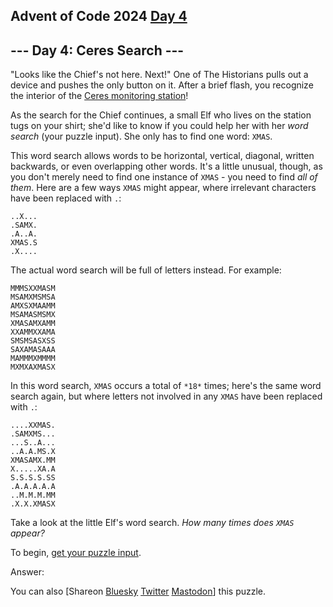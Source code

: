 ## Advent of Code 2024 [Day 4](https://adventofcode.com/2024/day/4)

\--- Day 4: Ceres Search ---
----------

&quot;Looks like the Chief's not here. Next!&quot; One of The Historians pulls out a device and pushes the only button on it. After a brief flash, you recognize the interior of the [Ceres monitoring station](/2019/day/10)!

As the search for the Chief continues, a small Elf who lives on the station tugs on your shirt; she'd like to know if you could help her with her *word search* (your puzzle input). She only has to find one word: `XMAS`.

This word search allows words to be horizontal, vertical, diagonal, written backwards, or even overlapping other words. It's a little unusual, though, as you don't merely need to find one instance of `XMAS` - you need to find *all of them*. Here are a few ways `XMAS` might appear, where irrelevant characters have been replaced with `.`:

```
..X...
.SAMX.
.A..A.
XMAS.S
.X....

```

The actual word search will be full of letters instead. For example:

```
MMMSXXMASM
MSAMXMSMSA
AMXSXMAAMM
MSAMASMSMX
XMASAMXAMM
XXAMMXXAMA
SMSMSASXSS
SAXAMASAAA
MAMMMXMMMM
MXMXAXMASX

```

In this word search, `XMAS` occurs a total of `*18*` times; here's the same word search again, but where letters not involved in any `XMAS` have been replaced with `.`:

```
....XXMAS.
.SAMXMS...
...S..A...
..A.A.MS.X
XMASAMX.MM
X.....XA.A
S.S.S.S.SS
.A.A.A.A.A
..M.M.M.MM
.X.X.XMASX

```

Take a look at the little Elf's word search. *How many times does `XMAS` appear?*

To begin, [get your puzzle input](4/input).

Answer:

You can also [Shareon [Bluesky](https://bsky.app/intent/compose?text=%22Ceres+Search%22+%2D+Day+4+%2D+Advent+of+Code+2024+%23AdventOfCode+https%3A%2F%2Fadventofcode%2Ecom%2F2024%2Fday%2F4) [Twitter](https://twitter.com/intent/tweet?text=%22Ceres+Search%22+%2D+Day+4+%2D+Advent+of+Code+2024&amp;url=https%3A%2F%2Fadventofcode%2Ecom%2F2024%2Fday%2F4&amp;related=ericwastl&amp;hashtags=AdventOfCode) [Mastodon](javascript:void(0);)] this puzzle.

